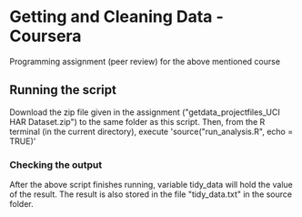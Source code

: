 # Getting and Cleaning Data - Coursera
Programming assignment (peer review) for the above mentioned course

## Running the script
Download the zip file given in the assignment ("getdata_projectfiles_UCI HAR Dataset.zip") to the same folder as this script.
Then, from the R terminal (in the current directory), execute 'source("run_analysis.R", echo = TRUE)'

### Checking the output
After the above script finishes running, variable tidy_data will hold the value  of the result. 
The result is also stored in the file "tidy_data.txt" in the source folder.
